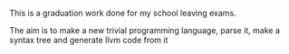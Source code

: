 This is a graduation work done for my school leaving exams.

The aim is to make a new trivial programming language, parse it, make a syntax 
tree and generate llvm code from it
